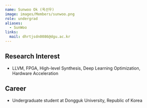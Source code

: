 ```yaml
---
name: Sunwoo Ok (옥선우)
image: images/Members/sunwoo.png
role: undergrad
aliases:
  - SunWoo
links:
  mail: dhrtjsdn0086@dgu.ac.kr
---
```


## Research Interest
- LLVM, FPGA, High-level Synthesis, Deep Learning Optimization, Hardware Acceleration

## Career
- Undergraduate student at Dongguk University, Republic of Korea
